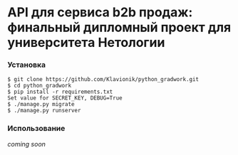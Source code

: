 # API для сервиса b2b продаж: финальный дипломный проект для университета Нетологии

### Установка

`$ git clone https://github.com/Klavionik/python_gradwork.git`  
`$ cd python_gradwork`  
`$ pip install -r requirements.txt`  
`Set value for SECRET_KEY, DEBUG=True`  
`$ ./manage.py migrate`  
`$ ./manage.py runserver`

### Использование

_coming soon_
